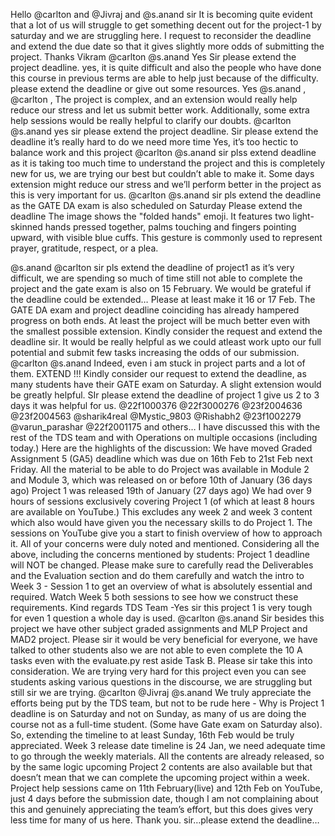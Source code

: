 Hello @carlton and @Jivraj and @s.anand sir It is becoming quite evident that a lot of us will struggle to get something decent out for the project-1 by saturday and we are struggling here. I request to reconsider the deadline and extend the due date so that it gives slightly more odds of submitting the project. Thanks Vikram
@carlton @s.anand Yes Sir please extend the project deadline.
yes, it is quite difficult and also the people who have done this course in previous terms are able to help just because of the difficulty. please extend the deadline or give out some resources.
Yes @s.anand , @carlton , The project is complex, and an extension would really help reduce our stress and let us submit better work. Additionally, some extra help sessions would be really helpful to clarify our doubts.
@carlton @s.anand yes sir please extend the project deadline.
Sir please extend the deadline it’s really hard to do we need more time
Yes, it’s too hectic to balance work and this project
@carlton @s.anand sir plss extend deadline as it is taking too much time to understand the project and this is completely new for us, we are trying our best but couldn’t able to make it. Some days extension might reduce our stress and we’ll perform better in the project as this is very important for us.
@carlton @s.anand sir pls extend the deadline as the GATE DA exam is also scheduled on Saturday
Please extend the deadline
The image shows the "folded hands" emoji. It features two light-skinned hands pressed together, palms touching and fingers pointing upward, with visible blue cuffs. This gesture is commonly used to represent prayer, gratitude, respect, or a plea.

@s.anand @carlton sir pls extend the deadline of project1 as it’s very difficult,  we are spending so much of time still not able to complete the project and the gate exam is also on 15 February. We would be grateful if the deadline could be extended…
Please at least make it 16 or 17 Feb. The GATE DA exam and project deadline coinciding has already hampered progress on both ends. At least the project will be much better even with the smallest possible extension.
Kindly consider the request and extend the deadline sir. It would be really helpful as we could atleast work upto our full potential and submit few tasks increasing the odds of our submission. @carlton @s.anand
Indeed, even i am stuck in project parts and a lot of them. EXTEND !!!
Kindly consider our request to extend the deadline, as many students have their GATE exam on Saturday. A slight extension would be greatly helpful.
SIr please extend the deadline of project 1 give us  2 to 3 days it was helpful for us.
@22f1000376 @22f3000276 @23f2004636 @23f2004563 @sharik4real @Mystic_9803 @Rishabh2 @23f1002279 @varun_parashar @22f2001175 and others… I have discussed this with the rest of the TDS team and with Operations on multiple occasions (including today.) Here are the highlights of the discussion: We have moved Graded Assignment 5 (GA5) deadline which was due on 16th Feb to 21st Feb next Friday. All the material to be able to do Project was available in Module 2 and Module 3, which was released on or before 10th of January (36 days ago) Project 1 was released 19th of January (27 days ago) We had over 9 hours of sessions exclusively covering Project 1 (of which at least 8 hours are available on YouTube.) This excludes any week 2 and week 3 content which also would have given you the necessary skills to do Project 1. The sessions on YouTube give you a start to finish overview of how to approach it. All of your concerns were duly noted and mentioned. Considering all the above, including the concerns mentioned by students: Project 1 deadline will NOT be changed. Please make sure to carefully read the Deliverables and the Evaluation section and do them carefully and watch the intro to Week 3 - Session 1 to get an overview of what is absolutely essential and required. Watch Week 5 both sessions to see how we construct these requirements. Kind regards TDS Team
-Yes sir this project 1 is very tough for even 1 question a whole day is used. @carlton @s.anand Sir besides this project we have other subject graded assignments and MLP Project and MAD2 project. Please sir it would be very beneficial for everyone, we have talked to other students also we are not able to even complete the 10 A tasks even with the evaluate.py rest aside Task B. Please sir take this into consideration. We are trying very hard for this project even you can see students asking various questions in the discourse, we are struggling but still sir we are trying.
@carlton @Jivraj @s.anand We truly appreciate the efforts being put by the TDS team, but not to be rude here - Why is Project 1 deadline is on Saturday and not on Sunday, as many of us are doing the course not as a full-time student. (Some have Gate exam on Saturday also). So, extending the timeline to at least Sunday, 16th Feb would be truly appreciated. Week 3 release date timeline is 24 Jan, we need adequate time to go through the weekly materials. All the contents are already released, so by the same logic upcoming Project 2 contents are also available but that doesn’t mean that we can complete the upcoming project within a week. Project help sessions came on 11th February(live) and 12th Feb on YouTube, just 4 days before the submission date, though I am not complaining about this and genuinely appreciating the team’s effort, but this does gives very less time for many of us here. Thank you.
sir…please extend the deadline…
